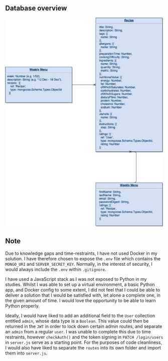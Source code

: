 ## Database overview
![MongoDB structure](./db-structure.jpg)

## Note
Due to knowledge gaps and time-restraints, I have not used Docker in my solution. I have therefore chosen to expose the `.env` file which contains the `MONGO_URI` and `SERVER_SECRET_KEY`. Normally, in the interest of security, I would always include the `.env` within `.gitignore`.

I have used a JavaScript stack as I was not exposed to Python in my studies. Whilst I was able to set up a virtual environment, a basic Python app, and Docker config to some extent, I did not feel that I could be able to deliver a solution that I would be satisfied with, let alone a complete one, in the given amount of time. I would love the opportunity to be able to learn Python properly.

Ideally, I would have liked to add an additional field to the `User` collection entitled `admin`, whose data type is a `Boolean`. This value could then be returned in the `JWT` in order to lock down certain admin routes, and separate an `admin` from a regular `user`. I was unable to complete this due to time restraints, however `checkAuth()` and the token signing in `PATCH /login/users` in `server.js` serve as a starting point. For the purposes of code cleanliness, I would also have liked to separate the `routes` into its own folder and import them into `server.js`.
